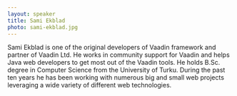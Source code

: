 ```yaml
---
layout: speaker
title: Sami Ekblad
photo: sami-ekblad.jpg
---
```


Sami Ekblad is one of the original developers of Vaadin framework and partner of Vaadin Ltd.
He works in community support for Vaadin and helps Java web developers to get most out of the Vaadin tools.
He holds B.Sc. degree in Computer Science from the University of Turku.
During the past ten years he has been working with numerous big and small web projects leveraging a wide variety of different
web technologies.